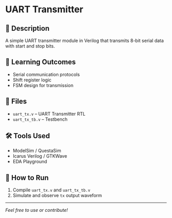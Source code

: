 # UART Transmitter

## 📝 Description
A simple UART transmitter module in Verilog that transmits 8-bit serial data with start and stop bits.

## 🧠 Learning Outcomes
- Serial communication protocols
- Shift register logic
- FSM design for transmission

## 🔧 Files
- `uart_tx.v` – UART Transmitter RTL
- `uart_tx_tb.v` – Testbench

## 🛠️ Tools Used
- ModelSim / QuestaSim
- Icarus Verilog / GTKWave
- EDA Playground

## 📗 How to Run
1. Compile `uart_tx.v` and `uart_tx_tb.v`
2. Simulate and observe `tx` output waveform

---

*Feel free to use or contribute!*
